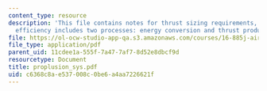 ```yaml
---
content_type: resource
description: 'This file contains notes for thrust sizing requirements, overall engine
  efficiency includes two processes: energy conversion and thrust production etc.'
file: https://ol-ocw-studio-app-qa.s3.amazonaws.com/courses/16-885j-aircraft-systems-engineering-fall-2004/c6368c8ae537008c0be6a4aa7226621f_proplusion_sys.pdf
file_type: application/pdf
parent_uid: 11cdee1a-555f-7a47-7af7-8d52e8dbcf9d
resourcetype: Document
title: proplusion_sys.pdf
uid: c6368c8a-e537-008c-0be6-a4aa7226621f
---
```

